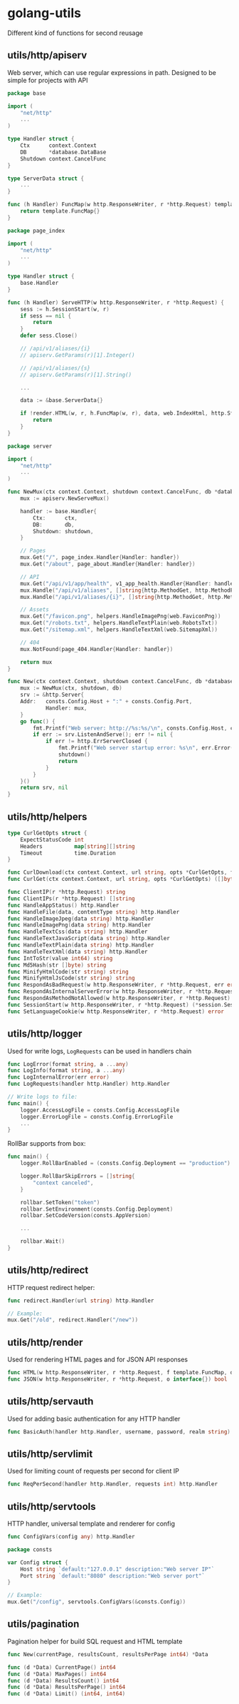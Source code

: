 # golang-utils

Different kind of functions for second reusage

## utils/http/apiserv

Web server, which can use regular expressions in path. Designed to be simple for projects with API

```go
package base

import (
    "net/http"
    ...
)

type Handler struct {
    Ctx      context.Context
    DB       *database.DataBase
    Shutdown context.CancelFunc
}

type ServerData struct {
    ...
}

func (h Handler) FuncMap(w http.ResponseWriter, r *http.Request) template.FuncMap {
    return template.FuncMap{}
}
```

```go
package page_index

import (
    "net/http"
    ...
)

type Handler struct {
    base.Handler
}

func (h Handler) ServeHTTP(w http.ResponseWriter, r *http.Request) {
    sess := h.SessionStart(w, r)
    if sess == nil {
        return
    }
    defer sess.Close()

    // /api/v1/aliases/{i}
    // apiserv.GetParams(r)[1].Integer()

    // /api/v1/aliases/{s}
    // apiserv.GetParams(r)[1].String()

    ...

    data := &base.ServerData{}

    if !render.HTML(w, r, h.FuncMap(w, r), data, web.IndexHtml, http.StatusOK) {
        return
    }
}
```

```go
package server

import (
    "net/http"
    ...
)

func NewMux(ctx context.Context, shutdown context.CancelFunc, db *database.DataBase) *apiserv.ServeMux {
    mux := apiserv.NewServeMux()

    handler := base.Handler{
        Ctx:      ctx,
        DB:       db,
        Shutdown: shutdown,
    }

    // Pages
    mux.Get("/", page_index.Handler{Handler: handler})
    mux.Get("/about", page_about.Handler{Handler: handler})

    // API
    mux.Get("/api/v1/app/health", v1_app_health.Handler{Handler: handler})
    mux.Handle("/api/v1/aliases", []string{http.MethodGet, http.MethodPost}, v1_aliases.Handler{Handler: handler})  
    mux.Handle("/api/v1/aliases/{i}", []string{http.MethodGet, http.MethodPut, http.MethodDelete}, v1_aliases.Handler{Handler: handler})

    // Assets
    mux.Get("/favicon.png", helpers.HandleImagePng(web.FaviconPng))
    mux.Get("/robots.txt", helpers.HandleTextPlain(web.RobotsTxt))
    mux.Get("/sitemap.xml", helpers.HandleTextXml(web.SitemapXml))

    // 404
    mux.NotFound(page_404.Handler{Handler: handler})

    return mux
}

func New(ctx context.Context, shutdown context.CancelFunc, db *database.DataBase) (*http.Server, error) {
    mux := NewMux(ctx, shutdown, db)
    srv := &http.Server{
    Addr:   consts.Config.Host + ":" + consts.Config.Port,
            Handler: mux,
    }
    go func() {
        fmt.Printf("Web server: http://%s:%s/\n", consts.Config.Host, consts.Config.Port)
        if err := srv.ListenAndServe(); err != nil {
            if err != http.ErrServerClosed {
                fmt.Printf("Web server startup error: %s\n", err.Error())
                shutdown()
                return
            }
        }
    }()
    return srv, nil
}
```

## utils/http/helpers

```go
type CurlGetOpts struct {
    ExpectStatusCode int
    Headers          map[string][]string
    Timeout          time.Duration
}

func CurlDownload(ctx context.Context, url string, opts *CurlGetOpts, fileName string, filePath ...string) error
func CurlGet(ctx context.Context, url string, opts *CurlGetOpts) ([]byte, error)
```

```go
func ClientIP(r *http.Request) string
func ClientIPs(r *http.Request) []string
func HandleAppStatus() http.Handler
func HandleFile(data, contentType string) http.Handler
func HandleImageJpeg(data string) http.Handler
func HandleImagePng(data string) http.Handler
func HandleTextCss(data string) http.Handler
func HandleTextJavaScript(data string) http.Handler
func HandleTextPlain(data string) http.Handler
func HandleTextXml(data string) http.Handler
func IntToStr(value int64) string
func Md5Hash(str []byte) string
func MinifyHtmlCode(str string) string
func MinifyHtmlJsCode(str string) string
func RespondAsBadRequest(w http.ResponseWriter, r *http.Request, err error)
func RespondAsInternalServerError(w http.ResponseWriter, r *http.Request)
func RespondAsMethodNotAllowed(w http.ResponseWriter, r *http.Request)
func SessionStart(w http.ResponseWriter, r *http.Request) (*session.Session, error)
func SetLanguageCookie(w http.ResponseWriter, r *http.Request) error
```

## utils/http/logger

Used for write logs, `LogRequests` can be used in handlers chain

```go
func LogError(format string, a ...any)
func LogInfo(format string, a ...any)
func LogInternalError(err error)
func LogRequests(handler http.Handler) http.Handler

// Write logs to file:
func main() {
    logger.AccessLogFile = consts.Config.AccessLogFile
    logger.ErrorLogFile = consts.Config.ErrorLogFile
    ...
}
```

RollBar supports from box:

```go
func main() {
    logger.RollBarEnabled = (consts.Config.Deployment == "production")

    logger.RollBarSkipErrors = []string{
        "context canceled",
    }

    rollbar.SetToken("token")
    rollbar.SetEnvironment(consts.Config.Deployment)
    rollbar.SetCodeVersion(consts.AppVersion)

    ...

    rollbar.Wait()
}
```

## utils/http/redirect

HTTP request redirect helper:

```go
func redirect.Handler(url string) http.Handler
```

```go
// Example:
mux.Get("/old", redirect.Handler("/new"))
```

## utils/http/render

Used for rendering HTML pages and for JSON API responses

```go
func HTML(w http.ResponseWriter, r *http.Request, f template.FuncMap, d interface{}, s string, httpStatusCode int) bool
func JSON(w http.ResponseWriter, r *http.Request, o interface{}) bool
```

## utils/http/servauth

Used for adding basic authentication for any HTTP handler

```go
func BasicAuth(handler http.Handler, username, password, realm string) http.Handler
```

## utils/http/servlimit

Used for limiting count of requests per second for client IP

```go
func ReqPerSecond(handler http.Handler, requests int) http.Handler
```

## utils/http/servtools

HTTP handler, universal template and renderer for config

```go
func ConfigVars(config any) http.Handler
```

```go
package consts

var Config struct {
    Host string `default:"127.0.0.1" description:"Web server IP"`
    Port string `default:"8080" description:"Web server port"`
}

// Example:
mux.Get("/config", servtools.ConfigVars(&consts.Config))
```

## utils/pagination

Pagination helper for build SQL request and HTML template

```go
func New(currentPage, resultsCount, resultsPerPage int64) *Data
```

```go
func (d *Data) CurrentPage() int64
func (d *Data) MaxPages() int64
func (d *Data) ResultsCount() int64
func (d *Data) ResultsPerPage() int64
func (d *Data) Limit() (int64, int64)
```
